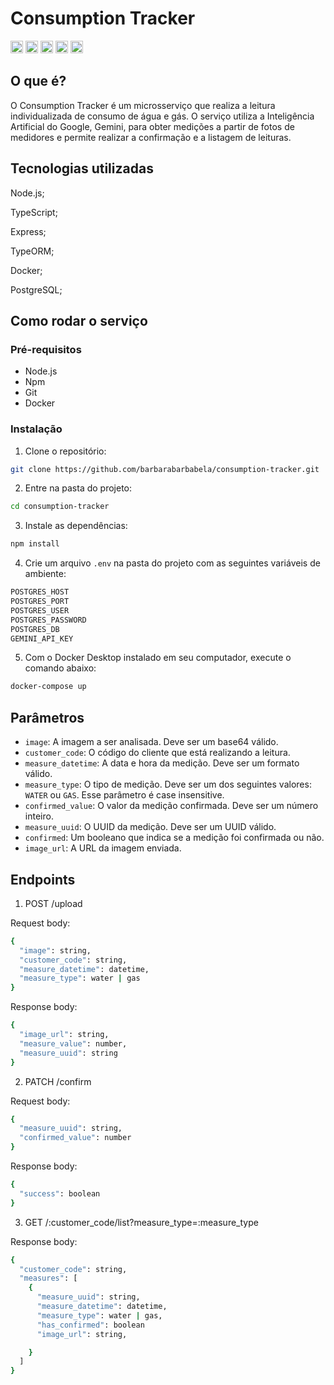 # Consumption Tracker
<div style="display: inline block">
<img src="https://www.vectorlogo.zone/logos/nodejs/nodejs-icon.svg" width="20px"/>    
<img src="https://www.vectorlogo.zone/logos/typescriptlang/typescriptlang-icon.svg" width="20px"/>
<img src="https://www.vectorlogo.zone/logos/docker/docker-tile.svg" width="20px"/>
<img src="https://www.vectorlogo.zone/logos/postgresql/postgresql-icon.svg" width="20px"/>
<img src="https://www.vectorlogo.zone/logos/expressjs/expressjs-icon.svg" width="20px"/>
</div>

## O que é?

O Consumption Tracker é um microsserviço que realiza a leitura individualizada de consumo de água e gás.
O serviço utiliza a Inteligência Artificial do Google, Gemini, para obter medições a partir de fotos de medidores e permite realizar a confirmação e a listagem de leituras.

## Tecnologias utilizadas

Node.js;

TypeScript;

Express;

TypeORM;

Docker;

PostgreSQL;

## Como rodar o serviço

### Pré-requisitos

- Node.js
- Npm
- Git
- Docker

### Instalação

1. Clone o repositório:

```sh
git clone https://github.com/barbarabarbabela/consumption-tracker.git
```

2. Entre na pasta do projeto:

```sh
cd consumption-tracker
```

3. Instale as dependências:

```sh
npm install
```

4. Crie um arquivo `.env` na pasta do projeto com as seguintes variáveis de ambiente:

```sh
POSTGRES_HOST
POSTGRES_PORT
POSTGRES_USER
POSTGRES_PASSWORD
POSTGRES_DB
GEMINI_API_KEY
```

5. Com o Docker Desktop instalado em seu computador, execute o comando abaixo:

```sh
docker-compose up
```

## Parâmetros

- `image`: A imagem a ser analisada. Deve ser um base64 válido.
- `customer_code`: O código do cliente que está realizando a leitura.
- `measure_datetime`: A data e hora da medição. Deve ser um formato válido.
- `measure_type`: O tipo de medição. Deve ser um dos seguintes valores: `WATER` ou `GAS`. Esse parâmetro é case insensitive.
- `confirmed_value`: O valor da medição confirmada. Deve ser um número inteiro.
- `measure_uuid`: O UUID da medição. Deve ser um UUID válido.
- `confirmed`: Um booleano que indica se a medição foi confirmada ou não.
- `image_url`: A URL da imagem enviada.

## Endpoints
1. POST /upload
   
Request body:

```sh
{
  "image": string,
  "customer_code": string,
  "measure_datetime": datetime,
  "measure_type": water | gas
}
```
Response body:
```sh
{
  "image_url": string,
  "measure_value": number,
  "measure_uuid": string
}
```
2. PATCH /confirm

Request body:
```sh
{
  "measure_uuid": string,
  "confirmed_value": number
}
```
Response body:
```sh
{
  "success": boolean
}
```
3. GET /:customer_code/list?measure_type=:measure_type
   
Response body:
```sh
{
  "customer_code": string,
  "measures": [
    {
      "measure_uuid": string,
      "measure_datetime": datetime,
      "measure_type": water | gas,
      "has_confirmed": boolean
      "image_url": string,

    }
  ]
}
```
